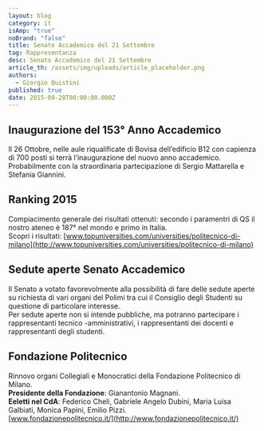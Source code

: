 ```yaml
---
layout: blog
category: it
isAmp: "true"
noBrand: "false"
title: Senato Accademico del 21 Settembre
tag: Rappresentanza
desc: Senato Accademico del 21 Settembre
article_th: /assets/img/uploads/article_placeholder.png
authors:
  - Giorgio Quistini
published: true
date: 2015-09-28T00:00:00.000Z
---
```


Inaugurazione del 153° Anno Accademico
--------------------------------------

Il 26 Ottobre, nelle aule riqualificate di Bovisa dell’edificio B12 con capienza di 700 posti si terrà l’inaugurazione del nuovo anno accademico. Probabilmente con la straordinaria partecipazione di Sergio Mattarella e Stefania Giannini.

Ranking 2015
------------

Compiacimento generale dei risultati ottenuti: secondo i paramentri di QS il nostro ateneo è 187° nel mondo e primo in Italia.  
Scopri i risultati: [www.topuniversities.com/universities/politecnico-di-milano](http://www.topuniversities.com/universities/politecnico-di-milano)

Sedute aperte Senato Accademico
-------------------------------

Il Senato a votato favorevolmente alla possibilità di fare delle sedute aperte su richiesta di vari organi del Polimi tra cui il Consiglio degli Studenti su questione di particolare interesse.  
Per sedute aperte non si intende pubbliche, ma potranno partecipare i rappresentanti tecnico -amministrativi, i rappresentanti dei docenti e rappresentanti degli studenti.

Fondazione Politecnico
----------------------

Rinnovo organi Collegiali e Monocratici della Fondazione Politecnico di Milano.  
**Presidente della Fondazione**: Gianantonio Magnani.  
**Eeletti nel CdA**: Federico Cheli, Gabriele Angelo Dubini, Maria Luisa Galbiati, Monica Papini, Emilio Pizzi.  
[www.fondazionepolitecnico.it/](http://www.fondazionepolitecnico.it/)
